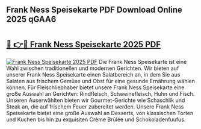 ## Frank Ness Speisekarte PDF Download Online 2025 qGAA6

# <h2><a href="http://gc9ab8.nevu.top/?p=Frank+Ness+Speisekarte">🔗 👉🔴 Frank Ness Speisekarte 2025 PDF</a></h2>

[![Frank Ness Speisekarte 2025 PDF](https://i.imgur.com/dBaPXMq.png)](http://gc9ab8.nevu.top/?p=Frank+Ness+Speisekarte)
Die Frank Ness Speisekarte ist eine Wahl zwischen traditionellen und modernen Gerichten. Wir bieten auf unserer Frank Ness Speisekarte einen Salatbereich an, in dem Sie aus Salaten aus frischem Gemüse und Obst für eine gesunde Ernährung wählen können. Für Fleischliebhaber bietet unsere Frank Ness Speisekarte eine große Auswahl an Gerichten: Rindfleisch, Schweinefleisch, Huhn und Fisch. Unseren Auserwählten bieten wir Gourmet-Gerichte wie Schaschlik und Steak an, die auf frischem Feuer zubereitet werden. Unsere Frank Ness Speisekarte bietet eine große Auswahl an Desserts, von klassischen Torten und Kuchen bis hin zu exquisiten Crème Brûlée und Schokoladenfuufus.
